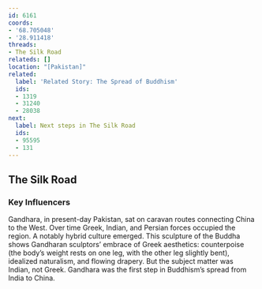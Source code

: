 ```yaml
---
id: 6161
coords:
- '68.705048'
- '28.911418'
threads:
- The Silk Road
relateds: []
location: "[Pakistan]"
related:
  label: 'Related Story: The Spread of Buddhism'
  ids:
  - 1319
  - 31240
  - 28038
next:
  label: Next steps in The Silk Road
  ids:
  - 95595
  - 131
---
```


## The Silk Road

### Key Influencers

Gandhara, in present-day Pakistan, sat on caravan routes connecting China to the West. Over time Greek, Indian, and Persian forces occupied the region. A notably hybrid culture emerged. This sculpture of the Buddha shows Gandharan sculptors’ embrace of Greek aesthetics: counterpoise (the body’s weight rests on one leg, with the other leg slightly bent), idealized naturalism, and flowing drapery. But the subject matter was Indian, not Greek. Gandhara was the first step in Buddhism’s spread from India to China. 
